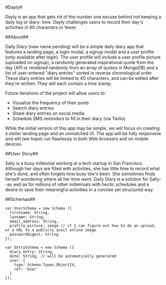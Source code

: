 #Dayly#

Dayly is an app that gets rid of the number one excuse behind not keeping a daily log or diary: time. Dayly challenges users to record their day's activities in 60 characters or fewer.

##About##

Daily Diary (new name pending) will be a simple daily diary app that features a landing page, a login modal, a signup modal and a user profile (only available after login). The user profile will include a user profile picture (uploaded on signup), a randomly generated inspirational quote from the day (API or rendered randomly from an array of quotes in MongoDB) and a list of user-entered "diary entries" sorted in reverse chronological order. These diary entries will be limited to 40 characters, and can be edited after they're written. They will each contain a time stamp.

Future iterations of the project will allow users to:
 - Visualize the frequency of their posts
 - Search diary entries
 - Share diary entries on social media
 - Schedule SMS reminders to fill in their diary (via Twilio)

While the initial version of this app may be simple, we will focus on creating a stellar landing page and an unmatched UI. The app will be fully responsive and will (we hope) run flawlessly in both Web browsers and on mobile devices.

##User Story##

Sally is a busy millennial working at a tech startup in San Francisco. Although her days are filled with activities, she has little time to record what she's done, and often forgets how busy she's been. She sometimes finds herself wondering where all her time went. Daily Diary is a solution for Sally--as well as for millions of other millennials with hectic schedules and a desire to save their meaningful activities in a concise yet structured way.

##Schemas##

<pre><code>var UserSchema = new Schema ({
  firstname: String,
  lasname: String,
  email_address: String,
  profile_picture: image // if I can figure out how to do an upload, or a URL to a publicly avail online image
  passwordDigest: String
});</code></pre>

<pre><code>var EntrySchema = new Schema ({
  diary_entry: String,
  date: String, // will be automatically generated
  user: {
    type: Schema.Types.ObjectId,
    ref: 'User'
  }
});</code></pre>
